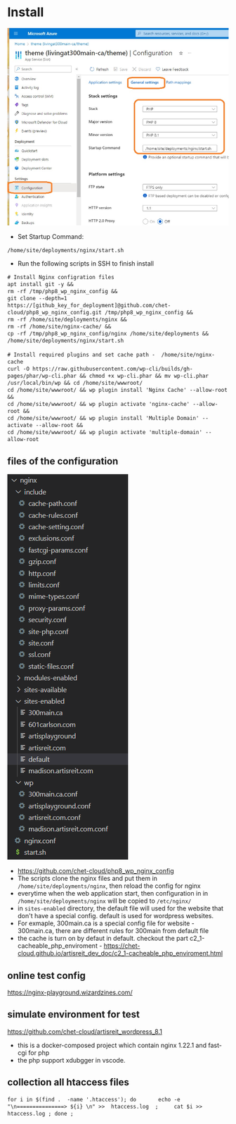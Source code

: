 # Install

![setting](./images/php8setting.jpg)

- Set Startup Command:
```shell
/home/site/deployments/nginx/start.sh
```

- Run the following scripts in SSH to finish install 
```shell
# Install Nginx configration files
apt install git -y &&
rm -rf /tmp/php8_wp_nginx_config &&
git clone --depth=1 https://[github_key_for_deployment]@github.com/chet-cloud/php8_wp_nginx_config.git /tmp/php8_wp_nginx_config && 
rm -rf /home/site/deployments/nginx && 
rm -rf /home/site/nginx-cache/ && 
cp -rf /tmp/php8_wp_nginx_config/nginx /home/site/deployments &&
/home/site/deployments/nginx/start.sh

# Install required plugins and set cache path -  /home/site/nginx-cache
curl -O https://raw.githubusercontent.com/wp-cli/builds/gh-pages/phar/wp-cli.phar && chmod +x wp-cli.phar && mv wp-cli.phar /usr/local/bin/wp && cd /home/site/wwwroot/
cd /home/site/wwwroot/ && wp plugin install 'Nginx Cache' --allow-root &&
cd /home/site/wwwroot/ && wp plugin activate 'nginx-cache' --allow-root &&
cd /home/site/wwwroot/ && wp plugin install 'Multiple Domain' --activate --allow-root &&
cd /home/site/wwwroot/ && wp plugin activate 'multiple-domain' --allow-root

```

## files of the configuration

![setting](./images/nginx_config_files.png)


- https://github.com/chet-cloud/php8_wp_nginx_config
- The scripts clone the nginx files and put them in `/home/site/deployments/nginx`, then reload the config for nginx
- everytime when the web application start, then configuration in in `/home/site/deployments/nginx` will be copied to `/etc/nginx/` 
- in `sites-enabled` directory, the default file will used for the website that don't have a special config. default is used for wordpress websites.
- For exmaple, 300main.ca is a special config file for website - 300main.ca, there are different rules for 300main from default file
- the cache is turn on by defaut in default. checkout the part c2_1-cacheable_php_enviroment - https://chet-cloud.github.io/artisreit_dev_doc/c2_1-cacheable_php_enviroment.html


## online test config

https://nginx-playground.wizardzines.com/


## simulate environment for test

 https://github.com/chet-cloud/artisreit_wordpress_8.1

- this is a docker-composed project which contain nginx 1.22.1 and fast-cgi for php
- the php support xdubgger in vscode.


## collection all htaccess files
```shell
for i in $(find .  -name '.htaccess'); do       echo -e "\n===============> ${i} \n" >>  htaccess.log  ;     cat $i >> htaccess.log ; done ;
```
